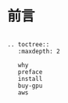 # 前言

```{.python .input .eval_rst}

.. toctree::
   :maxdepth: 2

   why
   preface
   install
   buy-gpu
   aws
```
